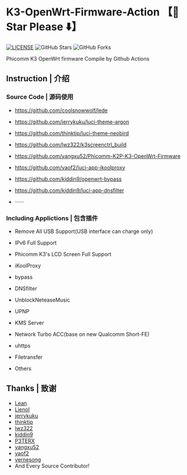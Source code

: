 
# K3-OpenWrt-Firmware-Action 【🌟 Star Please ⬇️】
[![LICENSE](https://img.shields.io/github/license/mashape/apistatus.svg?style=flat-square&label=LICENSE)](https://github.com/JE668/Phicomm-K3-LEDE-Firmware-Lean/blob/master/LICENSE)
![GitHub Stars](https://img.shields.io/github/stars/JE668/Phicomm-K3-LEDE-Firmware-Lean.svg?style=flat-square&label=Stars&logo=github)
![GitHub Forks](https://img.shields.io/github/forks/JE668/Phicomm-K3-LEDE-Firmware-Lean.svg?style=flat-square&label=Forks&logo=github)

Phicomm K3 OpenWrt firmware Compile by Github Actions


## Instruction | 介绍


### Source Code | 源码使用

- https://github.com/coolsnowwolf/lede

- https://github.com/jerrykuku/luci-theme-argon

- https://github.com/thinktip/luci-theme-neobird

- https://github.com/lwz322/k3screenctrl_build

- https://github.com/yangxu52/Phicomm-K2P-K3-OpenWrt-Firmware

- https://github.com/yaof2/luci-app-ikoolproxy

- https://github.com/kiddin9/openwrt-bypass

- https://github.com/kiddin9/luci-app-dnsfilter


- ······


### Including Applictions | 包含插件

- Remove All USB Support(USB interface can charge only)

- IPv6 Full Support

- Phicomm K3's LCD Screen Full Support

- iKoolProxy

- bypass

- DNSfilter

- UnblockNeteaseMusic

- UPNP

- KMS Server

- Network Turbo ACC(base on new Qualcomm Short-FE)

- uhttps

- Filetransfer

- Others

## Thanks | 致谢

- [Lean](https://github.com/coolsnowwolf)
- [Lienol](https://github.com/Lienol)
- [jerrykuku](https://github.com/jerrykuku)
- [thinktip](https://github.com/thinktip)
- [lwz322](https://github.com/lwz322)
- [kiddin9](https://github.com/kiddin9)
- [P3TERX](https://github.com/P3TERX)
- [yangxu52](https://github.com/yangxu52)
- [yaof2](https://github.com/yaof2)
- [vernesong](https://github.com/vernesong)
- And Every Source Contributor!
